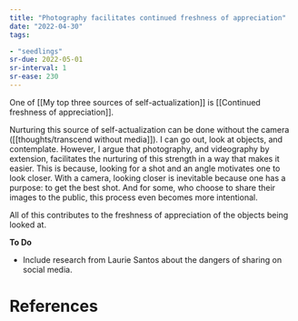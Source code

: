 ```yaml
---
title: "Photography facilitates continued freshness of appreciation"
date: "2022-04-30"
tags:

- "seedlings"
sr-due: 2022-05-01
sr-interval: 1
sr-ease: 230
---
```


One of [[My top three sources of self-actualization]] is [[Continued freshness of appreciation]].

Nurturing this source of self-actualization can be done without the camera ([[thoughts/transcend without media]]). I can go out, look at objects, and contemplate. However, I argue that photography, and videography by extension, facilitates the nurturing of this strength in a way that makes it easier. This is because, looking for a shot and an angle motivates one to look closer. With a camera, looking closer is inevitable because one has a purpose: to get the best shot. And for some, who choose to share their images to the public, this process even becomes more intentional.

All of this contributes to the freshness of appreciation of the objects being looked at.

**To Do**
- Include research from Laurie Santos about the dangers of sharing on social media.

# References
